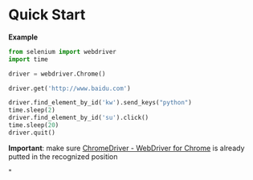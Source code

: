 

# Quick Start

**Example**

```python
from selenium import webdriver
import time

driver = webdriver.Chrome()

driver.get('http://www.baidu.com')

driver.find_element_by_id('kw').send_keys("python")
time.sleep(2)
driver.find_element_by_id('su').click()
time.sleep(20)
driver.quit()

```

**Important**: make sure [ChromeDriver - WebDriver for Chrome](http://chromedriver.chromium.org/) is already putted in the recognized position



"
